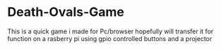 # Death-Ovals-Game
This is a quick game i made for Pc/browser      hopefully will transfer it for function on a rasberry pi using gpio controlled buttons and a projector
